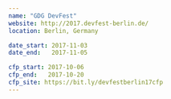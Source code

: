 ```yaml
---
name: "GDG DevFest"
website: http://2017.devfest-berlin.de/
location: Berlin, Germany

date_start: 2017-11-03
date_end:   2017-11-05

cfp_start: 2017-10-06
cfp_end:   2017-10-20
cfp_site: https://bit.ly/devfestberlin17cfp
---
```

